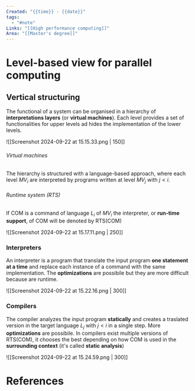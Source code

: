 ```yaml
---
Created: "{{time}} - {{date}}"
tags:
  - "#note"
Links: "[[High performance computing]]"
Area: "[[Master's degree]]"
---
```

# Level-based view for parallel computing

## Vertical structuring
The functional of a system can be organised in a hierarchy of **interpretations layers** (or **virtual machines**).
Each level provides a set of functionalities for upper levels ad hides the implementation of the lower levels.

![[Screenshot 2024-09-22 at 15.15.33.png | 150]]
###### Virtual machines
The hierarchy is structured with a language-based approach, where each level $MV_i$ are interpreted by programs written at level $MV_j$ with $j < i$.

###### Runtime system (RTS)
If COM is a command of language $L_i$ of $MV_i$ the interpreter, or **run-time support**, of COM will be denoted by RTS(COM)

![[Screenshot 2024-09-22 at 15.17.11.png | 250]]

### Interpreters
An interpreter is a program that translate the input program **one statement at a time** and replace each instance of a command with the same implementation. The **optimizations** are possibile but they are more difficult because are runtime.

![[Screenshot 2024-09-22 at 15.22.16.png | 300]]

### Compilers
The compiler analyzes the input program **statically** and creates a traslated version in the target language $L_j$ with $j < i$ in a single step. More **optimizations** are possibile. In compilers exist multiple versions of RTS(COM), it chooses the best depending on how COM is used in the **surrounding context** (it's called **static analysis**)

![[Screenshot 2024-09-22 at 15.24.59.png | 300]]
# References